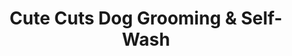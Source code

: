 ---
title: "Cute Cuts Dog Grooming & Self-Wash"
url: /hillsboro/cute-cuts-dog-grooming-und-self-wash/
shop: Tiersalon
---